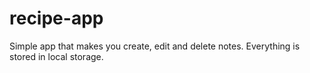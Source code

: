 # recipe-app 

Simple app that makes you create, edit and delete notes. Everything is stored in local storage.
